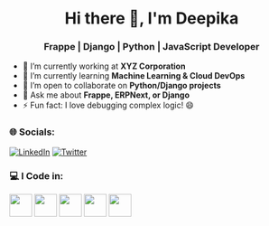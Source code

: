 <h1 align="center">Hi there 👋, I'm Deepika</h1>
<h3 align="center">Frappe | Django | Python | JavaScript Developer</h3>

- 🔭 I’m currently working at **XYZ Corporation**
- 🌱 I’m currently learning **Machine Learning & Cloud DevOps**
- 👯 I’m open to collaborate on **Python/Django projects**
- 💬 Ask me about **Frappe, ERPNext, or Django**
- ⚡ Fun fact: I love debugging complex logic! 😄

### 🌐 Socials:
[![LinkedIn](https://img.shields.io/badge/LinkedIn-blue?style=flat&logo=linkedin)](https://www.linkedin.com/in/deepika-s-523656266/)
[![Twitter](https://img.shields.io/badge/Twitter-blue?style=flat&logo=twitter)](https://twitter.com/yourprofile)

### 💻 I Code in:
<p align="left">
  <img src="https://cdn.jsdelivr.net/gh/devicons/devicon/icons/python/python-original.svg" height="40" />
  <img src="https://cdn.jsdelivr.net/gh/devicons/devicon/icons/javascript/javascript-original.svg" height="40" />
  <img src="https://cdn.jsdelivr.net/gh/devicons/devicon/icons/html5/html5-original.svg" height="40" />
  <img src="https://cdn.jsdelivr.net/gh/devicons/devicon/icons/css3/css3-original.svg" height="40" />
  <img src="https://cdn.jsdelivr.net/gh/devicons/devicon/icons/react/react-original.svg" height="40" />
</p>


